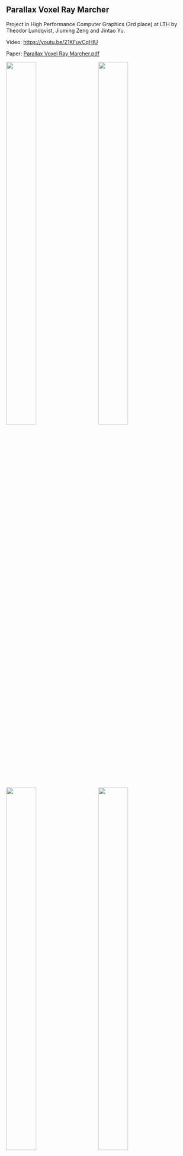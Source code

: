 ## Parallax Voxel Ray Marcher
Project in High Performance Computer Graphics (3rd place) at LTH by Theodor Lundqvist, Jiuming Zeng and Jintao Yu.

Video:
https://youtu.be/21KFuvCqHIU

Paper:
[Parallax Voxel Ray Marcher.pdf](https://github.com/theolundqvist/parallax-voxel-ray-marcher/files/13754011/Parallax.Voxel.Ray.Marcher.pdf)

<p float="between">
<img src="https://github.com/theolundqvist/parallax-voxel-ray-marcher/assets/31588188/749a94f2-af21-409f-adc0-e0db2ac7e805" width=40% height=50%>&nbsp;&nbsp;&nbsp;&nbsp;&nbsp;&nbsp;&nbsp;&nbsp;&nbsp;&nbsp;&nbsp;&nbsp;<img src="https://github.com/theolundqvist/parallax-voxel-ray-marcher/assets/31588188/1e64dbf6-ed7a-42e7-a3a9-4012002669f1" width=40% height=50%>
  <img src="https://github.com/theolundqvist/parallax-voxel-ray-marcher/assets/31588188/90c3f8b3-3802-4cdf-89db-8212d5adde82" width=40% height=50%>&nbsp;&nbsp;&nbsp;&nbsp;&nbsp;&nbsp;&nbsp;&nbsp;&nbsp;&nbsp;&nbsp;&nbsp;<img src="https://github.com/theolundqvist/parallax-voxel-ray-marcher/assets/31588188/b4da6f9a-168f-4347-a2c9-c26bf00fe66e" width=40% height=50%>
</p>

\
\
\
\
\
\
Some personal notes:

### GRID TRAVERSAL
voxel traversal using FVTA algorithm 
http://www.cse.yorku.ca/~amana/research/grid.pdf


### MODELS
Models can be converted from mesh to voxel grid using online resources
https://github.com/davidstutz/mesh-voxelization
https://drububu.com/miscellaneous/voxelizer/?out=obj


### voxel ray marching techniques 

how Teardown does it: 
https://www.youtube.com/watch?v=0VzE8ROwC58

distance fields - can be made fast on gpu but still slower it seems
https://www.youtube.com/watch?v=REKcTBgkrsE

parallax voxel raymarching
https://www.youtube.com/watch?v=h81I8hR56vQ

### atomotage engine
- https://www.youtube.com/watch?v=nr5JqYYye3w
- https://www.youtube.com/watch?v=4AYBm-9cBqs
- https://www.youtube.com/watch?v=1sfWYUgxGBE

### moving voxelvolumes around and intersecting.
Have to disable early depth test since depth can change in fragment shader.
Though we can use an extension:
https://www.khronos.org/opengl/wiki/Fragment_Shader#Conservative_Depth
```glsl
layout (depth_less) out float gl_FragDepth;
```
To say that we always will move the pixel closer than the plane it was rendered on, which is the only thing we will do when rendering backfaces

cool examples:
https://www.shadertoy.com/view/cdsGz7
https://www.shadertoy.com/view/dtVSzw
https://www.shadertoy.com/view/tdlSR8
